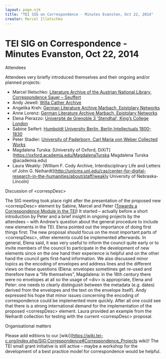```yaml
---
layout: page.njk
title: "TEI SIG on Correspondence - Minutes Evanston, Oct 22, 2014"
creator: Marcel Illetschko
---
```

# TEI SIG on Correspondence - Minutes Evanston, Oct 22, 2014





 Attendees
 
 Attendees very briefly introduced themselves and their ongoing and/or planned projects:


* Marcel Illetschko: [Literature Archive of the Austrian National Library, Correspondence Sauer – Seuffert](http://www.onb.ac.at/sammlungen/litarchiv/literaturarchiv_projekte.htm#seuffert)
* Andy Jewell:  [Willa Cather Archive](http://cather.unl.edu)
* Angelika Kreh: [German Literature Archive Marbach, Epistolary Networks](http://exilnetz33.de/de/projektteam/)
* Anne Lorenz: [German Literature Archive Marbach, Epistolary Networks](http://exilnetz33.de/de/projektteam/)
* Elena Pierazzo: [Université de Grenoble 3 'Stendhal', King’s College London](http://www.elenapierazzo.org)
* Sabine Seifert: [Humboldt University Berlin, Berlin Intellectuals 1800\-1830](http://tei.ibi.hu-berlin.de/berliner-intellektuelle)
* Peter Stadler: [University of Paderborn, Carl Maria von Weber Collected Works](http://www.weber-gesamtausgabe.de/de/A009001)
* Magdalena Turska: [University of Oxford, DiXiT](https://oxford.academia.edu/MagdalenaTurska Magdalena Turska @academia.edu)
* Laura Weakly: [William F. Cody Archive, Interdisciplinary Life and Letters of John G. Neihardt](http://unlcms.unl.edu/cas/center-for-digital-research-in-the-humanities/about/staff/weakly University of Nebraska-Lincoln)




 Discussion of \<correspDesc\>
 
 The SIG meeting took place right after the presentation of the proposed new \<correspDesc\>
 element by Sabine, Marcel and Peter ([Towards a Correspondence Module in the TEI](https://prezi.com/e70bkx9iqiib/towards-a-correspondence-module-in-the-tei/))
 It started – actually before a short introduction by Peter and a brief insight in
 ongoing projects by the attendees – with Andrew’s question about the general procedure
 to include new elements in the TEI. Elena pointed out the importance of doing first
 things first: The new proposal should focus on the most important parts of \<correspDesc\>,
 other elements could be implemented afterwards. In general, Elena said, it was very
 useful to inform the council quite early or to invite members of the council to participate
 in the development of new elements since on the one hand their experience is helpful
 and on the other hand the council gets first\-hand information.
 We also discussed minor topics as the encoding of envelopes and address lines and
 the different views on these questions (Elena: envelopes sometimes get re\-used and
 therefore have a “life themselves”, Magdalena: in the 16th century there were no envelopes
 at all so the usage of \<div\> is appropriate, Elena and Peter: one needs to clearly
 distinguish between the metadata (e.g. dates) derived from the envelopes and the text
 on the envelope itself). 
 Andy expressed his hope that minor issues concerning the encoding of correspondence
 could be implemented more quickly. After all one could see that there is a strong
 international demand for the implementation of the proposed \<correspDesc\> element.
 Laura provided an example from the Neihardt collection for testing with the current
 \<correspDesc\> proposal.
 




 Organisational matters
 
 Please add editions to our [wiki](https://wiki.tei-c.org/index.php/SIG:Correspondence#Correspondence_Projects wiki)!
 The TEI small grant initiative is still active – maybe a workshop for the development
 of a best practice model for correspondence would be helpful.
 





